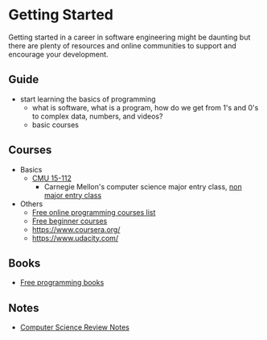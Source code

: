 # Getting Started

Getting started in a career in software engineering might be daunting but there are plenty of resources and online communities to support and encourage your development.

## Guide

* start learning the basics of programming
  * what is software, what is a program, how do we get from 1's and 0's to complex data, numbers, and videos?
  * basic courses


## Courses

* Basics
  * [CMU 15-112](https://www.cs.cmu.edu/~112n18/schedule.html)
    * Carnegie Mellon's computer science major entry class, [non major entry class](https://www.cs.cmu.edu/~15110-n15/schedule.html)
* Others
  * [Free online programming courses list](https://www.reddit.com/r/learnprogramming/comments/4rimxf/heres_a_list_of_234_free_online_programmingcs/)
  * [Free beginner courses](https://www.codecademy.com/)
  * https://www.coursera.org/
  * https://www.udacity.com/

## Books

* [Free programming books](https://github.com/EbookFoundation/free-programming-books)

## Notes

* [Computer Science Review Notes](https://github.com/unboagable/engineering-roadmap/blob/master/Computer%20Science%20Review/Notes/Computer%20Science%20Review.md)


